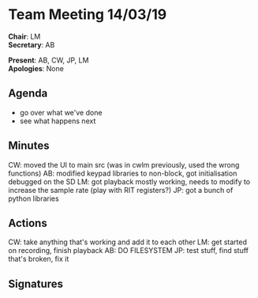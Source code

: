 Team Meeting 14/03/19
===

<!-- remember two spaces at end of line to break onto a new line -->
**Chair**: LM  
**Secretary**: AB

**Present**: AB, CW, JP, LM  
**Apologies**: None

## Agenda
  - go over what we've done  
  - see what happens next  
## Minutes
CW: moved the UI to main src (was in cwlm previously, used the wrong functions)
AB: modified keypad libraries to non-block, got initialisation debugged on the SD
LM: got playback mostly working, needs to modify to increase the sample rate (play with RIT registers?)
JP: got a bunch of python libraries

<!-- ## Any other business -->

## Actions
CW: take anything that's working and add it to each other
LM: get started on recording, finish playback
AB: DO FILESYSTEM
JP: test stuff, find stuff that's broken, fix it
## Signatures
<!-- 
	Paste in entire GPG signed messages here 
	Messages should have initials and date
	Signatures should be surrounded with triple backticks (on their own line) and the full signature block should be copied. For example:
	```
	-----BEGIN PGP SIGNED MESSAGE-----
		...
	-----END PGP SIGNATURE-----
	```
-->

	
 
